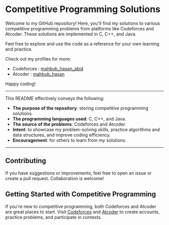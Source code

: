 # Competitive Programming Solutions

Welcome to my GitHub repository! Here, you'll find my solutions to various competitive programming problems from platforms like Codeforces and Atcoder. These solutions are implemented in C, C++, and Java.

Feel free to explore and use the code as a reference for your own learning and practice.

Check out my profiles for more:
- Codeforces : [mahbub_hasan_abid](https://codeforces.com/profile/mahbub_hasan_abid)
- Atcoder :  [mahbub_hasan](https://atcoder.jp/users/mahbub_hasan)

Happy coding!

---

This README effectively conveys the following:

- **The purpose of the repository**: storing competitive programming solutions.
- **The programming languages used**: C, C++, and Java.
- **The source of the problems**: Codeforces and Atcoder.
- **Intent**: to showcase my problem-solving skills, practice algorithms and data structures, and improve coding efficiency.
- **Encouragement**: for others to learn from my solutions.

---

## Contributing

If you have suggestions or improvements, feel free to open an issue or create a pull request. Collaboration is welcome!

## Getting Started with Competitive Programming

If you're new to competitive programming, both Codeforces and Atcoder are great places to start. Visit [Codeforces](https://codeforces.com/) and [Atcoder](https://atcoder.jp/) to create accounts, practice problems, and participate in contests.

